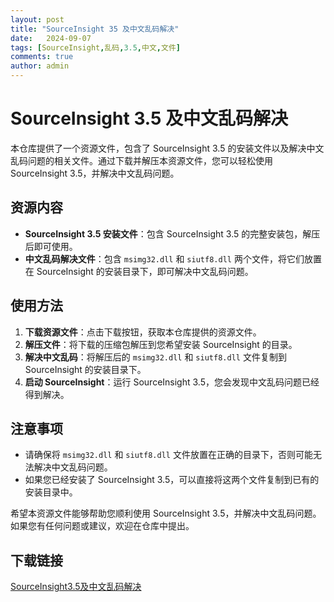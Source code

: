 ```yaml
---
layout: post
title: "SourceInsight 35 及中文乱码解决"
date:   2024-09-07
tags: [SourceInsight,乱码,3.5,中文,文件]
comments: true
author: admin
---
```

# SourceInsight 3.5 及中文乱码解决

本仓库提供了一个资源文件，包含了 SourceInsight 3.5 的安装文件以及解决中文乱码问题的相关文件。通过下载并解压本资源文件，您可以轻松使用 SourceInsight 3.5，并解决中文乱码问题。

## 资源内容

- **SourceInsight 3.5 安装文件**：包含 SourceInsight 3.5 的完整安装包，解压后即可使用。
- **中文乱码解决文件**：包含 `msimg32.dll` 和 `siutf8.dll` 两个文件，将它们放置在 SourceInsight 的安装目录下，即可解决中文乱码问题。

## 使用方法

1. **下载资源文件**：点击下载按钮，获取本仓库提供的资源文件。
2. **解压文件**：将下载的压缩包解压到您希望安装 SourceInsight 的目录。
3. **解决中文乱码**：将解压后的 `msimg32.dll` 和 `siutf8.dll` 文件复制到 SourceInsight 的安装目录下。
4. **启动 SourceInsight**：运行 SourceInsight 3.5，您会发现中文乱码问题已经得到解决。

## 注意事项

- 请确保将 `msimg32.dll` 和 `siutf8.dll` 文件放置在正确的目录下，否则可能无法解决中文乱码问题。
- 如果您已经安装了 SourceInsight 3.5，可以直接将这两个文件复制到已有的安装目录中。

希望本资源文件能够帮助您顺利使用 SourceInsight 3.5，并解决中文乱码问题。如果您有任何问题或建议，欢迎在仓库中提出。

## 下载链接

[SourceInsight3.5及中文乱码解决](https://pan.quark.cn/s/58d16ccf3bd0)